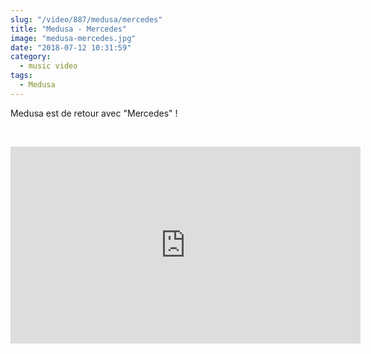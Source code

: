 ```yaml
--- 
slug: "/video/887/medusa/mercedes"
title: "Medusa - Mercedes"
image: "medusa-mercedes.jpg"
date: "2018-07-12 10:31:59"
category:
  - music video
tags:
  - Medusa
---
```

<p>Medusa est de retour avec "Mercedes" !</p><br/><p><iframe width="560" height="315" src="https://www.youtube.com/embed/Z5JXIxTeFd8" frameborder="0" allow="autoplay; encrypted-media" allowfullscreen></iframe></p>